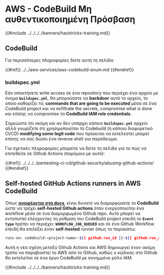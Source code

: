 # AWS - CodeBuild Μη αυθεντικοποιημένη Πρόσβαση

{{#include ../../../../banners/hacktricks-training.md}}

## CodeBuild

Για περισσότερες πληροφορίες δείτε αυτή τη σελίδα:

{{#ref}}
../../aws-services/aws-codebuild-enum.md
{{#endref}}

### buildspec.yml

Εάν αποκτήσετε write access σε ένα repository που περιέχει ένα αρχείο με όνομα **`buildspec.yml`**, θα μπορούσατε να **backdoor** αυτό το αρχείο, το οποίο καθορίζει τις **commands that are going to be executed** μέσα σε ένα CodeBuild project και να exfiltrate the secrets, compromise what is done και επίσης να compromise τα **CodeBuild IAM role credentials**.

Σημειώστε ότι ακόμη και αν δεν υπάρχει κάποιο **`buildspec.yml`** αρχείο αλλά γνωρίζετε ότι χρησιμοποιείται το Codebuild (ή κάποιο διαφορετικό CI/CD) **modifying some legit code** που πρόκειται να εκτελεστεί μπορεί επίσης να σας δώσει ένα reverse shell για παράδειγμα.

Για σχετικές πληροφορίες μπορείτε να δείτε τη σελίδα για το πώς να επιτεθείτε σε Github Actions (παρόμοιο με αυτό):

{{#ref}}
../../../../pentesting-ci-cd/github-security/abusing-github-actions/
{{#endref}}

## Self-hosted GitHub Actions runners in AWS CodeBuild <a href="#action-runner" id="action-runner"></a>

Όπως [**αναφέρεται στα docs**](https://docs.aws.amazon.com/codebuild/latest/userguide/action-runner.html), είναι δυνατό να διαμορφώσετε το **CodeBuild** ώστε να τρέχει **self-hosted Github actions** όταν ενεργοποιείται ένα workflow μέσα σε ένα διαμορφωμένο Github repo. Αυτό μπορεί να εντοπιστεί ελέγχοντας τη ρύθμιση του CodeBuild project επειδή το **`Event type`** πρέπει να περιέχει: **`WORKFLOW_JOB_QUEUED`** και σε ένα Github Workflow επειδή θα επιλέξει έναν **self-hosted** runner όπως το παρακάτω:
```bash
runs-on: codebuild-<project-name>-${{ github.run_id }}-${{ github.run_attempt }}
```
Αυτή η νέα σχέση μεταξύ Github Actions και AWS δημιουργεί έναν ακόμη τρόπο να παραβιαστεί το AWS από το Github, καθώς ο κώδικας στο Github θα εκτελείται σε ένα έργο CodeBuild με συνημμένο ρόλο IAM.

{{#include ../../../../banners/hacktricks-training.md}}
